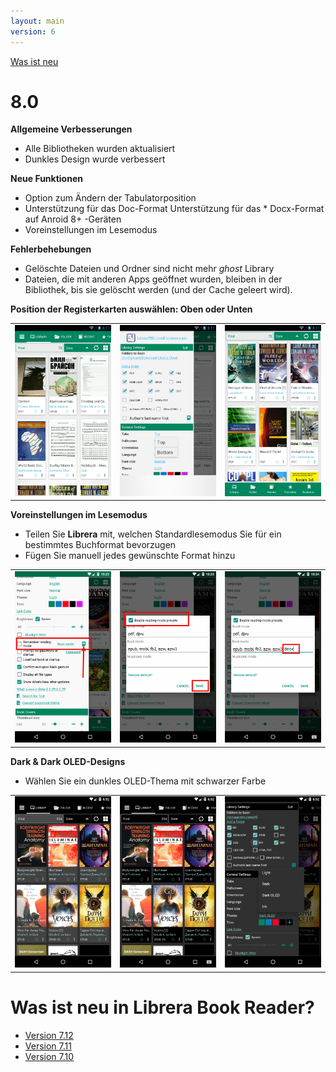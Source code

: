 ```yaml
---
layout: main
version: 6
---
```

[Was ist neu](/wiki/what-is-new/de)

# 8.0

**Allgemeine Verbesserungen**

* Alle Bibliotheken wurden aktualisiert
* Dunkles Design wurde verbessert

**Neue Funktionen**

* Option zum Ändern der Tabulatorposition
* Unterstützung für das Doc-Format
Unterstützung für das * Docx-Format auf Anroid 8+ -Geräten
* Voreinstellungen im Lesemodus

**Fehlerbehebungen**

* Gelöschte Dateien und Ordner sind nicht mehr _ghost_ Library
* Dateien, die mit anderen Apps geöffnet wurden, bleiben in der Bibliothek, bis sie gelöscht werden (und der Cache geleert wird).

**Position der Registerkarten auswählen: Oben oder Unten**

||||
|-|-|-|
|![](2.png)|![](3.png)|![](1.png)|

**Voreinstellungen im Lesemodus**

* Teilen Sie **Librera** mit, welchen Standardlesemodus Sie für ein bestimmtes Buchformat bevorzugen
* Fügen Sie manuell jedes gewünschte Format hinzu

||||
|-|-|-|
|![](4.png)|![](5.png)|![](6.png)|


**Dark &amp; Dark OLED-Designs**

* Wählen Sie ein dunkles OLED-Thema mit schwarzer Farbe

||||
|-|-|-|
|![](9.png)|![](8.png)|![](7.png)|


# Was ist neu in Librera Book Reader?

* [Version 7.12](/wiki/what-is-new/7.12/de)
* [Version 7.11](/wiki/what-is-new/7.11/de)
* [Version 7.10](/wiki/what-is-new/7.10/de)
